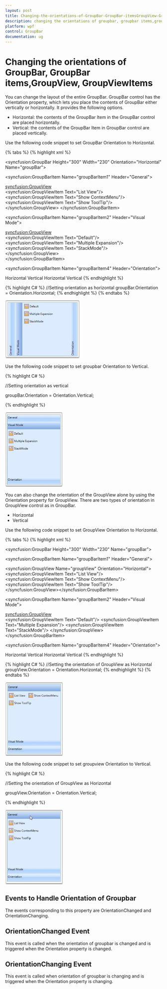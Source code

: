 ```yaml
---
layout: post
title: Changing-the-orientations-of-GroupBar-GroupBar-itemsGroupView-GroupViewItems
description: changing the orientations of groupbar, groupbar items,groupview, groupviewitems
platform: wpf
control: GroupBar
documentation: ug
---
```


# Changing the orientations of GroupBar, GroupBar items,GroupView, GroupViewItems

You can change the layout of the entire GroupBar. GroupBar control has the Orientation property, which lets you place the contents of GroupBar either vertically or horizontally. It provides the following options.

* Horizontal: the contents of the GroupBar Item in the GroupBar control are placed horizontally.
* Vertical: the contents of the GroupBar Item in GroupBar control are placed vertically.

Use the following code snippet to set GroupBar Orientation to Horizontal.


{% tabs %}
{% highlight xml %}
<!-- Adding GroupBar -->
<syncfusion:GroupBar Height="300" Width="230" Orientation="Horizontal" Name="groupBar">  
<!-- Adding GroupBarItem -->  
<syncfusion:GroupBarItem Name="groupBarItem1" Header="General"> 
   <!-- Adding content for GroupBar item using GroupView -->
   <syncfusion:GroupView>     
   <syncfusion:GroupViewItem Text="List View"/>   
   <syncfusion:GroupViewItem Text="Show ContextMenu"/>  
   <syncfusion:GroupViewItem Text="Show ToolTip"/>  
   </syncfusion:GroupView> 
   </syncfusion:GroupBarItem>  
   <!-- Adding GroupBarItem --> 
   <syncfusion:GroupBarItem Name="groupBarItem2" Header="Visual Mode"> 
   <!-- Adding content for GroupBar item using GroupView --> 
   <syncfusion:GroupView>      
   <syncfusion:GroupViewItem Text="Default"/>  
   <syncfusion:GroupViewItem Text="Multiple Expansion"/> 
   <syncfusion:GroupViewItem Text="StackMode"/>  
   </syncfusion:GroupView>  
   </syncfusion:GroupBarItem>  
   <!-- Adding GroupBarItem -->  
   <syncfusion:GroupBarItem Name="groupBarItem4" Header="Orientation"> 
   <!-- Adding content for GroupBar item using panel -->  
   <StackPanel Orientation="Vertical">     
   <TextBlock Text="GroupBar Orientation" Margin="4,4,2,2"/>   
   <RadioButton IsChecked="True" Margin="4,2,2,2">Horizontal</RadioButton>     
   <RadioButton Margin="4,2,2,2">Vertical</RadioButton>      
   <TextBlock Text="GroupView Orientation" Margin="4,4,2,2"/>    
   <RadioButton Margin="4,2,2,2">Horizontal</RadioButton>   
   <RadioButton IsChecked="True" Margin="4,2,2,2">Vertical</RadioButton>
   </StackPanel>
   </syncfusion:GroupBarItem>
   </syncfusion:GroupBar> 
   {% endhighlight %} 

{% highlight C# %}
//Setting orientation as horizontal
groupBar.Orientation = Orientation.Horizontal; 
{% endhighlight %} 
{% endtabs %}


![](Changing-the-orientations-of-GroupBar-GroupBar-itemsGroupView-GroupViewItems_images/Changing-the-orientations-of-GroupBar-GroupBar-itemsGroupView-GroupViewItems_img1.jpeg)



Use the following code snippet to set groupbar Orientation to Vertical.



{% highlight C# %}


//Setting orientation as vertical

groupBar.Orientation = Orientation.Vertical;


{% endhighlight %}


![](Changing-the-orientations-of-GroupBar-GroupBar-itemsGroupView-GroupViewItems_images/Changing-the-orientations-of-GroupBar-GroupBar-itemsGroupView-GroupViewItems_img2.jpeg)





You can also change the orientation of the GroupView alone by using the Orientation property for GroupView. There are two types of orientation in GroupView control as in GroupBar.

* Horizontal
* Vertical



Use the following code snippet to set GroupView Orientation to Horizontal.

{% tabs %}
{% highlight xml %}
<!-- Adding GroupBar -->
 <syncfusion:GroupBar Height="300" Width="230" Name="groupBar">
 <!-- Adding GroupBarItem -->
 <syncfusion:GroupBarItem Name="groupBarItem1" Header="General"> 
 <!-- Adding content for GroupBar item using GroupView --> 
 <syncfusion:GroupView Name="groupView" Orientation="Horizontal"> 
 <syncfusion:GroupViewItem Text="List View"/>  
 <syncfusion:GroupViewItem Text="Show ContextMenu"/>  
 <syncfusion:GroupViewItem Text="Show ToolTip"/>  
 </syncfusion:GroupView></syncfusion:GroupBarItem>
 <!-- Adding GroupBarItem -->
 <syncfusion:GroupBarItem Name="groupBarItem2" Header="Visual Mode"> 
 <!-- Adding content for GroupBar item using GroupView --> 
 <syncfusion:GroupView>    
 <syncfusion:GroupViewItem Text="Default"/> 
 <syncfusion:GroupViewItem Text="Multiple Expansion"/> 
 <syncfusion:GroupViewItem Text="StackMode"/> 
 </syncfusion:GroupView></syncfusion:GroupBarItem>
 <!-- Adding GroupBarItem -->
 <syncfusion:GroupBarItem Name="groupBarItem4" Header="Orientation"> 
 <!-- Adding content for GroupBar item using panel --> 
 <StackPanel Orientation="Vertical">   
 <TextBlock Text="GroupBar Orientation" Margin="4,4,2,2"/>    
 <RadioButton IsChecked="True" Margin="4,2,2,2">Horizontal</RadioButton>
 <RadioButton Margin="4,2,2,2">Vertical</RadioButton>  
 <TextBlock Text="GroupView Orientation" Margin="4,4,2,2"/>   
 <RadioButton Margin="4,2,2,2">Horizontal</RadioButton> 
 <RadioButton IsChecked="True" Margin="4,2,2,2">Vertical</RadioButton> 
 </StackPanel></syncfusion:GroupBarItem>
 </syncfusion:GroupBar>
 {% endhighlight %} 

{% highlight C# %}
//Setting the orientation of GroupView as Horizontal
groupView.Orientation = Orientation.Horizontal; 
{% endhighlight %} 
{% endtabs %}




![](Changing-the-orientations-of-GroupBar-GroupBar-itemsGroupView-GroupViewItems_images/Changing-the-orientations-of-GroupBar-GroupBar-itemsGroupView-GroupViewItems_img3.jpeg)



Use the following code snippet to set groupview Orientation to Vertical.



{% highlight C# %}

//Setting the orientation of GroupView as Horizontal

groupView.Orientation = Orientation.Vertical;

{% endhighlight %}

![](Changing-the-orientations-of-GroupBar-GroupBar-itemsGroupView-GroupViewItems_images/Changing-the-orientations-of-GroupBar-GroupBar-itemsGroupView-GroupViewItems_img4.jpeg)





## Events to Handle Orientation of Groupbar

The events corresponding to this property are OrientationChanged and OrientationChanging.           

## OrientationChanged Event

This event is called when the orientation of groupbar is changed and is triggered when the Orientation property is changed.

## OrientationChanging Event

This event is called when orientation of groupbar is changing and is triggered when the Orientation property is changing.

